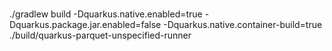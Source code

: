 # 
./gradlew build -Dquarkus.native.enabled=true -Dquarkus.package.jar.enabled=false -Dquarkus.native.container-build=true
./build/quarkus-parquet-unspecified-runner